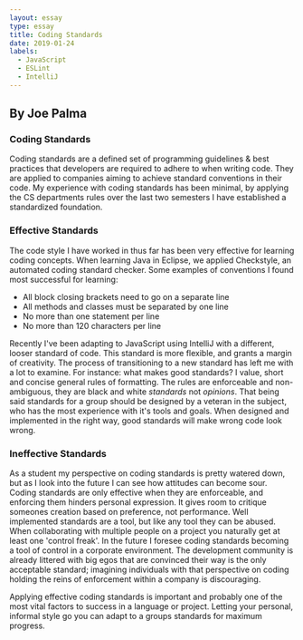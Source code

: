 ```yaml
---
layout: essay
type: essay
title: Coding Standards
date: 2019-01-24
labels:
  - JavaScript
  - ESLint
  - IntelliJ
---
```


## **By Joe Palma**

### Coding Standards

Coding standards are a defined set of programming guidelines & best practices that developers are required to adhere to when writing code. They are applied to companies aiming to achieve standard conventions in their code. My experience with coding standards has been minimal, by applying the CS departments rules over the last two semesters I have established a standardized foundation.

### Effective Standards 

The code style I have worked in thus far has been very effective for learning coding concepts. When learning Java in Eclipse, we applied Checkstyle, an automated coding standard checker. Some examples of conventions I found most successful for learning: 
  - All block closing brackets need to go on a separate line
  - All methods and classes must be separated by one line
  - No more than one statement per line
  - No more than 120 characters per line
  
Recently I've been adapting to JavaScript using IntelliJ with a different, looser standard of code. This standard is more flexible, and grants a margin of creativity. The process of transitioning to a new standard has left me with a lot to examine. For instance: what makes good standards? I value, short and concise general rules of formatting. The rules are enforceable and non-ambiguous, they are black and white *standards* not *opinions*. That being said standards for a group should be designed by a veteran in the subject, who has the most experience with it's tools and goals. When designed and implemented in the right way, good standards will make wrong code look wrong.

### Ineffective Standards

As a student my perspective on coding standards is pretty watered down, but as I look into the future I can see how attitudes can become sour. Coding standards are only effective when they are enforceable, and enforcing them hinders personal expression. It gives room to critique someones creation based on preference, not performance. Well implemented standards are a tool, but like any tool they can be abused. When collaborating with multiple people on a project you naturally get at least one 'control freak'. In the future I foresee coding standards becoming a tool of control in a corporate environment. The development community is already littered with big egos that are convinced their way is the only acceptable standard; imagining individuals with that perspective on coding holding the reins of enforcement within a company is discouraging. 

Applying effective coding standards is important and probably one of the most vital factors to success in a language or project. Letting your personal, informal style go you can adapt to a groups standards for maximum progress. 
